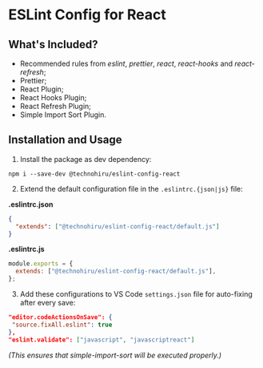 # ESLint Config for React

## What's Included?

- Recommended rules from _eslint_, _prettier_, _react_, _react-hooks_ and _react-refresh_;
- Prettier;
- React Plugin;
- React Hooks Plugin;
- React Refresh Plugin;
- Simple Import Sort Plugin.

## Installation and Usage

1. Install the package as dev dependency:

```
npm i --save-dev @technohiru/eslint-config-react
```

2. Extend the default configuration file in the `.eslintrc.{json|js}` file:

**.eslintrc.json**

```json
{
  "extends": ["@technohiru/eslint-config-react/default.js"]
}
```

**.eslintrc.js**

```js
module.exports = {
  extends: ["@technohiru/eslint-config-react/default.js"],
};
```

3. Add these configurations to VS Code `settings.json` file for auto-fixing after every save:

```json
"editor.codeActionsOnSave": {
 "source.fixAll.eslint": true
},
"eslint.validate": ["javascript", "javascriptreact"]
```

_(This ensures that simple-import-sort will be executed properly.)_
